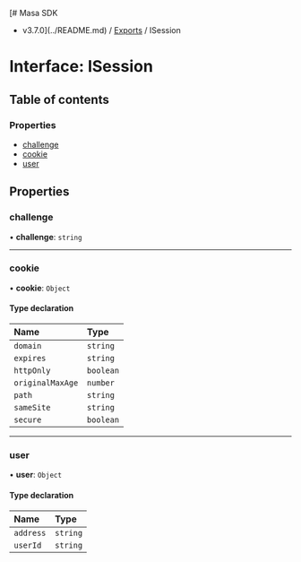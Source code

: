 [# Masa SDK
 - v3.7.0](../README.md) / [Exports](../modules.md) / ISession

# Interface: ISession

## Table of contents

### Properties

- [challenge](ISession.md#challenge)
- [cookie](ISession.md#cookie)
- [user](ISession.md#user)

## Properties

### challenge

• **challenge**: `string`

___

### cookie

• **cookie**: `Object`

#### Type declaration

| Name | Type |
| :------ | :------ |
| `domain` | `string` |
| `expires` | `string` |
| `httpOnly` | `boolean` |
| `originalMaxAge` | `number` |
| `path` | `string` |
| `sameSite` | `string` |
| `secure` | `boolean` |

___

### user

• **user**: `Object`

#### Type declaration

| Name | Type |
| :------ | :------ |
| `address` | `string` |
| `userId` | `string` |
